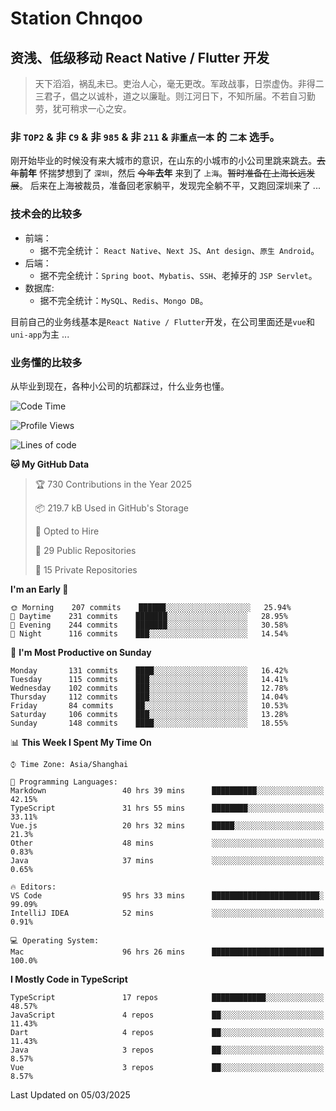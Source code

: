 # Station Chnqoo

## 资浅、低级移动 React Native / Flutter 开发

> 天下滔滔，祸乱未已。吏治人心，毫无更改。军政战事，日崇虚伪。非得二三君子，倡之以诚朴，道之以廉耻。则江河日下，不知所届。不若自习勤劳，犹可稍求一心之安。

### 非 `TOP2` & 非 `C9` & 非 `985` & 非 `211` & `非重点一本` 的 `二本` 选手。

刚开始毕业的时候没有来大城市的意识，在山东的小城市的小公司里跳来跳去。~~去年~~**前年** 怀揣梦想到了 `深圳`，然后 ~~今年~~**去年** 来到了 `上海`。~~暂时准备在上海长远发展~~。
后来在上海被裁员，准备回老家躺平，发现完全躺不平，又跑回深圳来了 ...

### 技术会的比较多

- 前端：
  - 据不完全统计： `React Native`、`Next JS`、`Ant design`、`原生 Android`。
- 后端：
  - 据不完全统计：`Spring boot`、`Mybatis`、`SSH`、老掉牙的 `JSP Servlet`。
- 数据库:
  - 据不完全统计：`MySQL`、`Redis`、`Mongo DB`。

目前自己的业务线基本是`React Native / Flutter`开发，在公司里面还是`vue`和`uni-app`为主 ...

### 业务懂的比较多

从毕业到现在，各种小公司的坑都踩过，什么业务也懂。

<!--START_SECTION:waka-->
![Code Time](http://img.shields.io/badge/Code%20Time-7%2C855%20hrs%2017%20mins-blue)

![Profile Views](http://img.shields.io/badge/Profile%20Views-2-blue)

![Lines of code](https://img.shields.io/badge/From%20Hello%20World%20I%27ve%20Written-301%20Thousand%20lines%20of%20code-blue)

**🐱 My GitHub Data** 

> 🏆 730 Contributions in the Year 2025
 > 
> 📦 219.7 kB Used in GitHub's Storage 
 > 
> 💼 Opted to Hire
 > 
> 📜 29 Public Repositories 
 > 
> 🔑 15 Private Repositories  
 > 
**I'm an Early 🐤** 

```text
🌞 Morning    207 commits    ██████░░░░░░░░░░░░░░░░░░░   25.94% 
🌆 Daytime    231 commits    ███████░░░░░░░░░░░░░░░░░░   28.95% 
🌃 Evening    244 commits    ███████░░░░░░░░░░░░░░░░░░   30.58% 
🌙 Night      116 commits    ███░░░░░░░░░░░░░░░░░░░░░░   14.54%

```
📅 **I'm Most Productive on Sunday** 

```text
Monday       131 commits    ████░░░░░░░░░░░░░░░░░░░░░   16.42% 
Tuesday      115 commits    ███░░░░░░░░░░░░░░░░░░░░░░   14.41% 
Wednesday    102 commits    ███░░░░░░░░░░░░░░░░░░░░░░   12.78% 
Thursday     112 commits    ███░░░░░░░░░░░░░░░░░░░░░░   14.04% 
Friday       84 commits     ██░░░░░░░░░░░░░░░░░░░░░░░   10.53% 
Saturday     106 commits    ███░░░░░░░░░░░░░░░░░░░░░░   13.28% 
Sunday       148 commits    ████░░░░░░░░░░░░░░░░░░░░░   18.55%

```


📊 **This Week I Spent My Time On** 

```text
⌚︎ Time Zone: Asia/Shanghai

💬 Programming Languages: 
Markdown                 40 hrs 39 mins      ██████████░░░░░░░░░░░░░░░   42.15% 
TypeScript               31 hrs 55 mins      ████████░░░░░░░░░░░░░░░░░   33.11% 
Vue.js                   20 hrs 32 mins      █████░░░░░░░░░░░░░░░░░░░░   21.3% 
Other                    48 mins             ░░░░░░░░░░░░░░░░░░░░░░░░░   0.83% 
Java                     37 mins             ░░░░░░░░░░░░░░░░░░░░░░░░░   0.65%

🔥 Editors: 
VS Code                  95 hrs 33 mins      ████████████████████████░   99.09% 
IntelliJ IDEA            52 mins             ░░░░░░░░░░░░░░░░░░░░░░░░░   0.91%

💻 Operating System: 
Mac                      96 hrs 26 mins      █████████████████████████   100.0%

```

**I Mostly Code in TypeScript** 

```text
TypeScript               17 repos            ████████████░░░░░░░░░░░░░   48.57% 
JavaScript               4 repos             ██░░░░░░░░░░░░░░░░░░░░░░░   11.43% 
Dart                     4 repos             ██░░░░░░░░░░░░░░░░░░░░░░░   11.43% 
Java                     3 repos             ██░░░░░░░░░░░░░░░░░░░░░░░   8.57% 
Vue                      3 repos             ██░░░░░░░░░░░░░░░░░░░░░░░   8.57%

```



 Last Updated on 05/03/2025
<!--END_SECTION:waka-->

<!---
ChenqiaoStation/ChenqiaoStation is a ✨ special ✨ repository because its `README.md` (this file) appears on your GitHub profile.
You can click the Preview link to take a look at your changes.
--->
